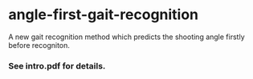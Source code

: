 # angle-first-gait-recognition
A new gait recognition method which predicts the shooting angle firstly before recogniton.

### See intro.pdf for details.

